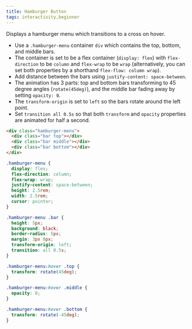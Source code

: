 ```yaml
---
title: Hamburger Button
tags: interactivity,beginner
---
```


Displays a hamburger menu which transitions to a cross on hover.

- Use a `.hamburger-menu` container `div` which contains the top, bottom, and middle bars.
- The container is set to be a flex container (`display: flex`) with `flex-direction` to be `column` and `flex-wrap` to be `wrap` (alternatively, you can set both properties by a shorthand `flex-flow: column wrap`).
- Add distance between the bars using `justify-content: space-between`.
- The animation has 3 parts: top and bottom bars transforming to 45 degree angles (`rotate(45deg)`), and the middle bar fading away by setting `opacity: 0`.
- The `transform-origin` is set to `left` so the bars rotate around the left point.
- Set `transition all 0.5s` so that both `transform` and `opacity` properties are animated for half a second.

```html
<div class="hamburger-menu">
  <div class="bar top"></div>
  <div class="bar middle"></div>
  <div class="bar bottom"></div>
</div>
```

```css
.hamburger-menu {
  display: flex;
  flex-direction: column;
  flex-wrap: wrap;
  justify-content: space-between;
  height: 2.5rem;
  width: 2.5rem;
  cursor: pointer;
}

.hamburger-menu .bar {
  height: 5px;
  background: black;
  border-radius: 5px;
  margin: 3px 0px;
  transform-origin: left;
  transition: all 0.5s;
}

.hamburger-menu:hover .top {
  transform: rotate(45deg);
}

.hamburger-menu:hover .middle {
  opacity: 0;
}

.hamburger-menu:hover .bottom {
  transform: rotate(-45deg);
}
```
